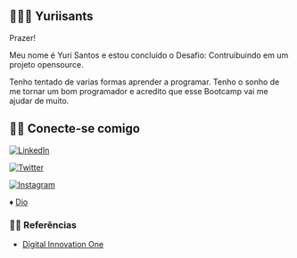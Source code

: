 
## 👨🏿‍🦱 Yuriisants

Prazer! 

Meu nome é Yuri Santos e estou concluido o Desafio: Contruibuindo em um projeto opensource.

Tenho tentado de varias formas aprender a programar. Tenho o sonho de me tornar um bom programador e acredito que esse Bootcamp vai me ajudar de muito. 


## 🐱‍💻 Conecte-se comigo
 [![LinkedIn](https://img.shields.io/badge/LinkedIn-000?style=for-the-badge&logo=linkedin&logoColor=0E76A8)](https://www.linkedin.com/in/yuri-santos-5581a2190/)

 [![Twitter](https://img.shields.io/badge/Twitter-000?style=for-the-badge&logo=twitter)](https://twitter.com/YuriiSantss)

 [![Instagram](https://img.shields.io/badge/Instagram-000?style=for-the-badge&logo=instagram)](https://www.instagram.com/yuriisaants/)

♦ [Dio](https://www.dio.me/users/yuriwallace22)





### 🐱‍🏍 Referências
- [Digital Innovation One](https://www.dio.me/)